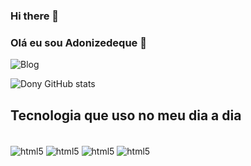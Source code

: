 ### Hi there 👋
### Olá eu sou Adonizedeque 👋

![Blog](https://img.shields.io/badge/Instagram-E4405F?style=for-the-badge&logo=instagram&logoColor=white)

![Dony GitHub stats](https://github-readme-stats.vercel.app/api?username=dony5921&show_icons=true&theme=dark)

## Tecnologia que uso no meu dia a dia 




<div style= "display: inline_block"><br/>

<img align= "center" alt="html5" src="https://img.shields.io/badge/JavaScript-323330?style=for-the-badge&logo=javascript&logoColor=F7DF1E"/>
<img align= "center" alt="html5" src="https://img.shields.io/badge/Python-3776AB?style=for-the-badge&logo=python&logoColor=white "/>
<img align= "center" alt="html5" src="https://img.shields.io/badge/HTML5-E34F26?style=for-the-badge&logo=html5&logoColor=white" />
<img align= "center" alt="html5" src="https://img.shields.io/badge/CSS-239120?&style=for-the-badge&logo=css3&logoColor=white" />
</div>

<!--
**dony5921/dony5921** is a ✨ _special_ ✨ repository because its `README.md` (this file) appears on your GitHub profile
-->
